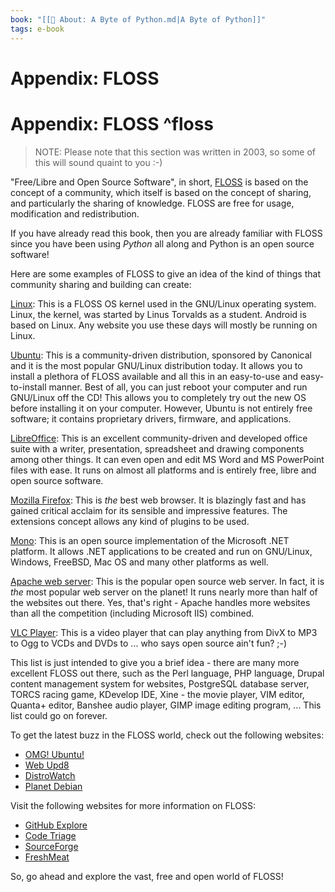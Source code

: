 ```yaml
---
book: "[[📓 About꞉ A Byte of Python.md|A Byte of Python]]"
tags: e-book
---
```


# Appendix: FLOSS

# Appendix: FLOSS ^floss

> NOTE: Please note that this section was written in 2003, so some of this will sound quaint to you :-)

"Free/Libre and Open Source Software", in short, [FLOSS](http://en.wikipedia.org/wiki/FLOSS) is based on the concept of a community, which itself is based on the concept of sharing, and particularly the sharing of knowledge. FLOSS are free for usage, modification and redistribution.

If you have already read this book, then you are already familiar with FLOSS since you have been using _Python_ all along and Python is an open source software!

Here are some examples of FLOSS to give an idea of the kind of things that community sharing and building can create:

[Linux](http://www.kernel.org): This is a FLOSS OS kernel used in the GNU/Linux operating system. Linux, the kernel, was started by Linus Torvalds as a student. Android is based on Linux. Any website you use these days will mostly be running on Linux.

[Ubuntu](http://www.ubuntu.com): This is a community-driven distribution, sponsored by Canonical and it is the most popular GNU/Linux distribution today. It allows you to install a plethora of FLOSS available and all this in an easy-to-use and easy-to-install manner. Best of all, you can just reboot your computer and run GNU/Linux off the CD! This allows you to completely try out the new OS before installing it on your computer. However, Ubuntu is not entirely free software; it contains proprietary drivers, firmware, and applications.

[LibreOffice](http://www.libreoffice.org/): This is an excellent community-driven and developed office suite with a writer, presentation, spreadsheet and drawing components among other things. It can even open and edit MS Word and MS PowerPoint files with ease. It runs on almost all platforms and is entirely free, libre and open source software.

[Mozilla Firefox](http://www.mozilla.org/products/firefox): This is _the_ best web browser. It is blazingly fast and has gained critical acclaim for its sensible and impressive features. The extensions concept allows any kind of plugins to be used.

[Mono](http://www.mono-project.com): This is an open source implementation of the Microsoft .NET platform. It allows .NET applications to be created and run on GNU/Linux, Windows, FreeBSD, Mac OS and many other platforms as well.

[Apache web server](http://httpd.apache.org): This is the popular open source web server. In fact, it is _the_ most popular web server on the planet! It runs nearly more than half of the websites out there. Yes, that's right - Apache handles more websites than all the competition (including Microsoft IIS) combined.

[VLC Player](http://www.videolan.org/vlc/): This is a video player that can play anything from DivX to MP3 to Ogg to VCDs and DVDs to ... who says open source ain't fun? ;-)

This list is just intended to give you a brief idea - there are many more excellent FLOSS out there, such as the Perl language, PHP language, Drupal content management system for websites, PostgreSQL database server, TORCS racing game, KDevelop IDE, Xine - the movie player, VIM editor, Quanta+ editor, Banshee audio player, GIMP image editing program, ... This list could go on forever.

To get the latest buzz in the FLOSS world, check out the following websites:

- [OMG! Ubuntu!](http://www.omgubuntu.co.uk/)
- [Web Upd8](http://www.webupd8.org/)
- [DistroWatch](http://www.distrowatch.com)
- [Planet Debian](http://planet.debian.org/)

Visit the following websites for more information on FLOSS:

- [GitHub Explore](http://github.com/explore)
- [Code Triage](http://www.codetriage.com/)
- [SourceForge](http://www.sourceforge.net)
- [FreshMeat](http://www.freshmeat.net)

So, go ahead and explore the vast, free and open world of FLOSS!